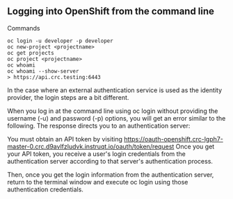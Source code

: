 ## Logging into OpenShift from the command line

Commands
```
oc login -u developer -p developer
oc new-project <projectname>
oc get projects
oc project <projectname>
oc whoami
oc whoami --show-server
> https://api.crc.testing:6443
```
In the case where an external authentication service is used as the identity provider, the login steps are a bit different.

When you log in at the command line using oc login without providing the username (-u) and password (-p) options, you will get an error similar to the following. 
The response directs you to an authentication server:

You must obtain an API token by visiting https://oauth-openshift.crc-lgph7-master-0.crc.d9avlfzludvk.instruqt.io/oauth/token/request
Once you get your API token, you receive a user's login credentials from the authentication server according to that server's authentication process.

Then, once you get the login information from the authentication server, return to the terminal window and execute oc login using those authentication credentials.
